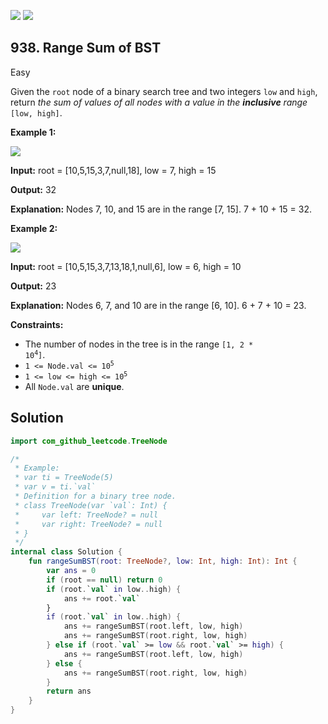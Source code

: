 [![](https://img.shields.io/github/stars/javadev/LeetCode-in-Kotlin?label=Stars&style=flat-square)](https://github.com/javadev/LeetCode-in-Kotlin)
[![](https://img.shields.io/github/forks/javadev/LeetCode-in-Kotlin?label=Fork%20me%20on%20GitHub%20&style=flat-square)](https://github.com/javadev/LeetCode-in-Kotlin/fork)

## 938\. Range Sum of BST

Easy

Given the `root` node of a binary search tree and two integers `low` and `high`, return _the sum of values of all nodes with a value in the **inclusive** range_ `[low, high]`.

**Example 1:**

![](https://assets.leetcode.com/uploads/2020/11/05/bst1.jpg)

**Input:** root = [10,5,15,3,7,null,18], low = 7, high = 15

**Output:** 32

**Explanation:** Nodes 7, 10, and 15 are in the range [7, 15]. 7 + 10 + 15 = 32.

**Example 2:**

![](https://assets.leetcode.com/uploads/2020/11/05/bst2.jpg)

**Input:** root = [10,5,15,3,7,13,18,1,null,6], low = 6, high = 10

**Output:** 23

**Explanation:** Nodes 6, 7, and 10 are in the range [6, 10]. 6 + 7 + 10 = 23.

**Constraints:**

*   The number of nodes in the tree is in the range <code>[1, 2 * 10<sup>4</sup>]</code>.
*   <code>1 <= Node.val <= 10<sup>5</sup></code>
*   <code>1 <= low <= high <= 10<sup>5</sup></code>
*   All `Node.val` are **unique**.

## Solution

```kotlin
import com_github_leetcode.TreeNode

/*
 * Example:
 * var ti = TreeNode(5)
 * var v = ti.`val`
 * Definition for a binary tree node.
 * class TreeNode(var `val`: Int) {
 *     var left: TreeNode? = null
 *     var right: TreeNode? = null
 * }
 */
internal class Solution {
    fun rangeSumBST(root: TreeNode?, low: Int, high: Int): Int {
        var ans = 0
        if (root == null) return 0
        if (root.`val` in low..high) {
            ans += root.`val`
        }
        if (root.`val` in low..high) {
            ans += rangeSumBST(root.left, low, high)
            ans += rangeSumBST(root.right, low, high)
        } else if (root.`val` >= low && root.`val` >= high) {
            ans += rangeSumBST(root.left, low, high)
        } else {
            ans += rangeSumBST(root.right, low, high)
        }
        return ans
    }
}
```